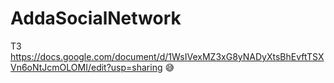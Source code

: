 # AddaSocialNetwork

ТЗ https://docs.google.com/document/d/1WsIVexMZ3xG8yNADyXtsBhEvftTSXVn6oNtJcmOLOMI/edit?usp=sharing
😅
